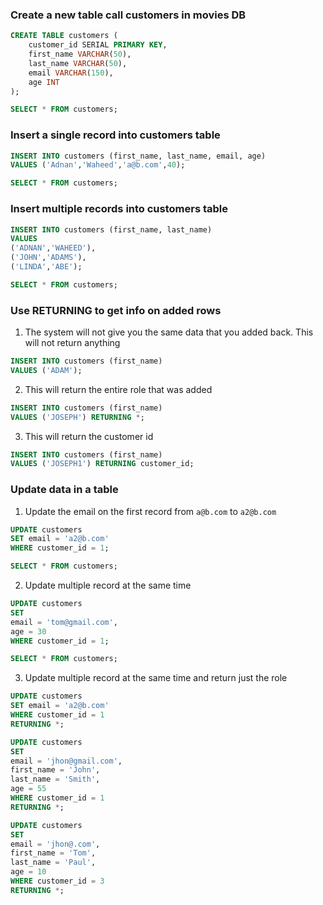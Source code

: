 ### Create a new table call customers in movies DB
```sql
CREATE TABLE customers (
	customer_id SERIAL PRIMARY KEY,
	first_name VARCHAR(50),
	last_name VARCHAR(50),
	email VARCHAR(150),
	age INT
);

SELECT * FROM customers;
```
### Insert a single record into customers table
```sql 
INSERT INTO customers (first_name, last_name, email, age)
VALUES ('Adnan','Waheed','a@b.com',40);

SELECT * FROM customers;
```

### Insert multiple records into customers table
```sql
INSERT INTO customers (first_name, last_name)
VALUES 
('ADNAN','WAHEED'),
('JOHN','ADAMS'),
('LINDA','ABE');

SELECT * FROM customers;
```

### Use RETURNING to get info on added rows
1. The system will not give you the same data that you added back. This will not return anything
```sql 
INSERT INTO customers (first_name)
VALUES ('ADAM');
```
2. This will return the entire role that was added
```sql
INSERT INTO customers (first_name)
VALUES ('JOSEPH') RETURNING *;
```
3. This will return the customer id
```sql
INSERT INTO customers (first_name)
VALUES ('JOSEPH1') RETURNING customer_id;
```

### Update data in a table

1. Update the email on the first record from `a@b.com` to `a2@b.com`
```sql
UPDATE customers
SET email = 'a2@b.com'
WHERE customer_id = 1;

SELECT * FROM customers;
```

2. Update multiple record at the same time
```sql
UPDATE customers
SET 
email = 'tom@gmail.com',
age = 30
WHERE customer_id = 1;

SELECT * FROM customers;
```

3. Update multiple record at the same time and return just the role

```sql
UPDATE customers
SET email = 'a2@b.com'
WHERE customer_id = 1
RETURNING *;
```

```sql
UPDATE customers
SET 
email = 'jhon@gmail.com',
first_name = 'John',
last_name = 'Smith',
age = 55
WHERE customer_id = 1
RETURNING *;
```

```sql
UPDATE customers
SET 
email = 'jhon@.com',
first_name = 'Tom',
last_name = 'Paul',
age = 10
WHERE customer_id = 3
RETURNING *;
```
